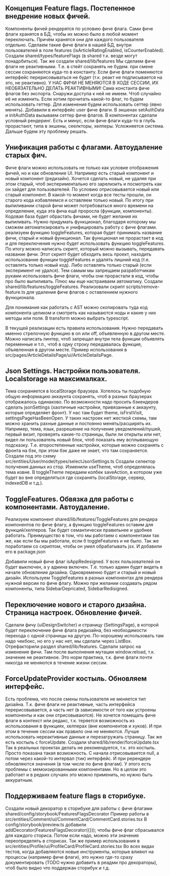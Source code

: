 ## Концепция Feature flags. Постепенное внедрение новых фичей.

Компоненты фичей рендерятся по условию фиче флага. Сами фиче флаги хранятся в БД, чтобы их можно было в любой момент переключать.
Причём хранятся они для каждого пользователя отдельно.
Сделаем такие фиче флаги в нашей БД, внутри пользователей в поле features (isArticleRatingEnabled, isCounterEnabled).
Создали shared/types/featureFlags (в shared т.к. везде могут понадобиться).
Так же создали shared/lib/features
Мы сделаем фиче флаги не реактивными. Т.е. в стейт сохранять не будем. при смене сессии сохраняются куда-то в константу.
Если фиче флаги поменяются интерфейс перерисовываться не будет (т.к. реакт не подписывается на это, не реактивно).
У НАС ФИЧИ НЕ МЕНЯЮТСЯ В ХОДЕ СЕССИИ, ИХ НЕОБЯЗАТЕЛЬНО ДЕЛАТЬ РЕАКТИВНЫМИ!
Сама константа фиче флагов без экспорта. Снаружи доступа к ней не имеем. Чтоб случайно её не изменить.
Если хотим прочитать какой-то флаг, то будем использовать геттер.
Для изменения будем использовать сеттер (явно менять).
Добавили в интерфейс user фиче флаги.
В экшенах setAuthData и initAuthData вызываем сеттер фиче флагов.
В компонентах сделали условный рендеринг.
Есть и минус, если фиче флаги куда-то в глубь прорастают, типа в экшены, сеелкторы, хелперы. Усложняется система.
Дальше будем эту проблему решать.

## Унификация работы с флагами. Автоудаление старых фич.

Фиче флаги можно использовать не только как условие отображения фичей, но и как обновление UI.
Например есть старый компонент и новый компонент (редизайн).
Хочется сделать новый, не удаляя при этом старый, чтоб экспериментально его зарелизить и посмотреть как он зайдет для пользователей.
По условию отрисовывается новый или старый компонент.
В какой-то момент когда все тесты прошли, он старого кода избавляемся и оставляем только новый.
По итогу при выпиливании старой фичи может потребоваться много времени на определение, куда эта фича ещё проросла (функции, компоненты).
Кодовая база будет обрастать фичами, не будет желания их выпиливать.
Нужно придумать функционал, благодаря которому мы сможем автоматизировать и унифицировать работу с фиче флагами.
реализуем функцию toggleFeatures, которая будет принимать название фичи, старый и новый функционал.
Так функционал не прорастает в код и для переключения нужно будет использовать функцию toggleFeatures.
По итогу можно написать скрипт, который можно вызывать, передавать название фичи.
Этот скрипт будет обходить весь проект, находить использование функции toggleFeatures и удалять лишний код (т.е. оставлять только новый код).
Либо оставлять только старый (если эксперимент не удался).
Тем самым мы запрещаем разработчикам руками использовать фиче флаги, чтобы они прорастали в код, чтобы про было выпиливать.
Плюс мы еще настраиваем автоматику.
Создали shared/lib/features/toggleFeatures.
Реализовали скрипт scripts/remove-feature.ts для удаления фиче флагов с оставлением нужного функционала.

Для понимания как работать с AST можно скопировать туда код компонента целиком и смотреть как называются ноды и какие у них методы или поля.
В transform можно выбрать typescript.

В текущей реализации есть правила использования. Нужно передавать именно стрелочную функцию в on или off, объявленную в другом месте.
Можно написать линтер, чтоб запрещал внутри тела функции объявлять переменные и т.п., чтоб в одну строку передавалась функция, объявленная в другом месте.
Пример использования в src/pages/ArticleDetailsPage/ui/ArticleDetailsPage.

## Json Settings. Настройки пользователя. Localstorage на максималках.

Тема сохраняется в localStorage браузера.
Хотелось ты подобную общую информацию аккаунта сохранять, чтоб в разных браузерах отображалось одинаково.
По возможности надо просить бэкендеров сделать jsonSettings (хаотичные настройки, привязанные к аккаунту, которые определяет фронт).
У нас там будет theme, isFirstVisit, settingsPageHasBeenOpen.
У таких настроек нет жесткой схемы, там можно хранить рахные данные и постоянно менять/расширять их.
Например, тема, язык, разрешение на получение уведомлений/пушей, первый визит, проверять какие-то страницы, были ли открыты или нет,
видел ли пользователь новый блок, чтоб показать ему всплывающую подсказку.
Т.е. второстепенные настройки, которые можно сохранять с фронта на бэк, при этом бэк даже не знает, что там сохраняется.
Создали под это схему src/entities/User/model/types/selectJsonSettings.ts
Создали селектор получения данных из стор.
Изменили useTheme, чтоб определялась тема извне.
В toggleTheme передаем колбек saveAction, в котором уже будет во вне определяться где сохранять (localStorage, сервер, indexedDB и т.д.).

## ToggleFeatures. Обвязка для работы с компонентами. Автоудаление.

Реализуем компонент shared/lib/features/ToggleFeatures для рендера компонентов по фиче флагу,
а функцию toggleFeatures оставим для функций/хелперов.
Так будет семантически правильнее и удобнее работать.
Преимущество в том, что мы работаем с компонентами так же, как если бы мы работали, если б toggleFeatures и не было.
Так же поработаем со скриптом, чтобы он умел обрабатывать jsx. И добавили его в package.json

Добавили новый фиче флаг isAppRedesigned.
У всех пользователей он будет выключен, а у админа включен. Т.е. только админ будет видеть в начале обновление дизайна.
Одновременно будет и старый и новый дизайн.
Используем ToggleFeatures в разных компонентах для рендера нужной версии по фиче флагу.
Можно при желании создавать рядом компоненты, типа SidebarDepricated, SidebarRedisigned.

## Переключение нового и старого дизайна. Страница настроек. Обновление фичей.

Сделали фичу (uiDesignSwitcher) и страницу (SettingsPage),
в которой будет переключение фиче флага редизайна, без необходимости перехода с одной страницы на другую.
По-хорошему использовать там надо чекбокс, но его у нас нет, мы сделали через ListBox.
Отрефакторили раздел shared/lib/features.
Сделали запрос на изменение фичи.
Там после выполнения мутации window.reload, т.к. значение не реактивное.
Это норм практика, т.к. фиче флаги почти никогда не меняются в течение жизни сессии.

## ForceUpdateProvider костыль. Обновляем интерфейс.

Есть проблема, что после смены пользователя не меняется тип дизайна.
Т.к. фиче флаги не реактивные, часть интерфейса перерисовывается, а часть нет (в зависимости от того как устроены компоненты и как они отрисовываются).
Не хочется помещать фиче флаги в контекст или редакс, т.к. теряется возможность из использования в функциях, хелперах (вне компонентов и хуков).
И при этом в течение сессии как правило они не меняются.
Лучше использовать нереактивные данные и перезагружать страницу.
Так же есть костыль с forceUpdate.
Создали shared/lib/render/forceUpdate.tsx
Так в реальных проектах делать не рекомендуется, т.к. это костыль. Просто показана такая возможность.
C начала отрисовывается null, а потом через какой-то интервал (тик) интерфейс.
И при ререндере обновляются значения (в том числе по фиче флагам).
У этого есть проблемы с мемоизированными компонентами. Но в целом это работает и в редких случаях это можно применить, но нужно быть аккуратным.

## Поддерживаем feature flags в сторибуке.

Создали новый декоратор в сторибуке для работы с фиче флагами shared/config/storybook/FeaturesFlagsDecorator
Пример работы в src/entities/Comment/ui/CommentCard/CommentCard.stories.tsx
В config/storybook/preview.ts добавили addDecorator(FeaturesFlagsDecorator({})); чтобы фиче флаг сбрасывался для каждого сториса.
Потом если надо, можно эти значения переопределять в сторисах.
Так же пример использования в src/entities/Profile/ui/ProfileCard/ProfileCard.stories.tsx
Во всех видах тестов, когда добавляются новые инструменты, которые влияют на процессы (например фиче флаги),
это нужно где-то сразу документировать (TODO нужно добавить в реадми про декораторы), чтоб было видно что поддержан сторибук и т.д.
